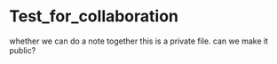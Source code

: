 # Test_for_collaboration
whether we can do a note together
this is a private file.
can we make it public?
